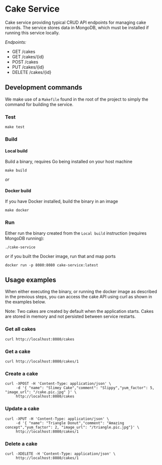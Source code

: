 # Cake Service

Cake service providing typical CRUD API endpoints for managing cake records.
The service stores data in MongoDB, which must be installed if running this service locally.

*Endpoints:*
* GET /cakes
* GET /cakes/{id}
* POST /cakes
* PUT /cakes/{id}
* DELETE /cakes/{id}

## Development commands

We make use of a `Makefile` found in the root of the project to simply the command for building the service.

### Test

```
make test
```

### Build


#### Local build

Build a binary, requires Go being installed on your host machine
```
make build
```

_or_ 

#### Docker build

If you have Docker installed, build the binary in an image
```
make docker
```

### Run

Either run the binary created from the `Local build` instruction (requires MongoDB running):

```
./cake-service
```

_or_ if you built the Docker image, run that and map ports

```
docker run -p 8080:8080 cake-service:latest
```

## Usage examples

When either executing the binary, or running the docker image as described in
the previous steps, you can access the cake API using curl as shown in the
examples below.

Note: Two cakes are created by default when the application starts. Cakes are
stored in memory and not persisted between service restarts.

### Get all cakes
```
curl http://localhost:8080/cakes
```

### Get a cake
```
curl http://localhost:8080/cakes/1
```

### Create a cake
```
curl -XPOST -H 'Content-Type: application/json' \
     -d '{ "name": "Slimey Cake","comment": "Slippy","yum_factor": 5, "image_url": "/cake.pic.jpg" }' \
     http://localhost:8080/cakes
```

### Update a cake
```
curl -XPUT -H 'Content-Type: application/json' \
     -d '{ "name": "Triangle Donut","comment": "Amazing concept","yum_factor": 2, "image_url": "/triangle.pic.jpg"}' \
     http://localhost:8080/cakes/1
```

### Delete a cake
```
curl -XDELETE -H 'Content-Type: application/json' \
     http://localhost:8080/cakes/1
```
